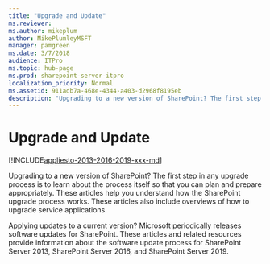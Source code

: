 ```yaml
---
title: "Upgrade and Update"
ms.reviewer: 
ms.author: mikeplum
author: MikePlumleyMSFT
manager: pamgreen
ms.date: 3/7/2018
audience: ITPro
ms.topic: hub-page
ms.prod: sharepoint-server-itpro
localization_priority: Normal
ms.assetid: 911adb7a-468e-4344-a403-d2968f8195eb
description: "Upgrading to a new version of SharePoint? The first step in any upgrade process is to learn about the process itself so that you can plan and prepare appropriately. These articles help you understand how the SharePoint upgrade process works. These articles also include overviews of how to upgrade service applications."
---
```


# Upgrade and Update

[!INCLUDE[appliesto-2013-2016-2019-xxx-md](../includes/appliesto-2013-2016-2019-xxx-md.md)]

Upgrading to a new version of SharePoint? The first step in any upgrade process is to learn about the process itself so that you can plan and prepare appropriately. These articles help you understand how the SharePoint upgrade process works. These articles also include overviews of how to upgrade service applications. 
  
Applying updates to a current version? Microsoft periodically releases software updates for SharePoint. These articles and related resources provide information about the software update process for SharePoint Server 2013, SharePoint Server 2016, and SharePoint Server 2019.
  

